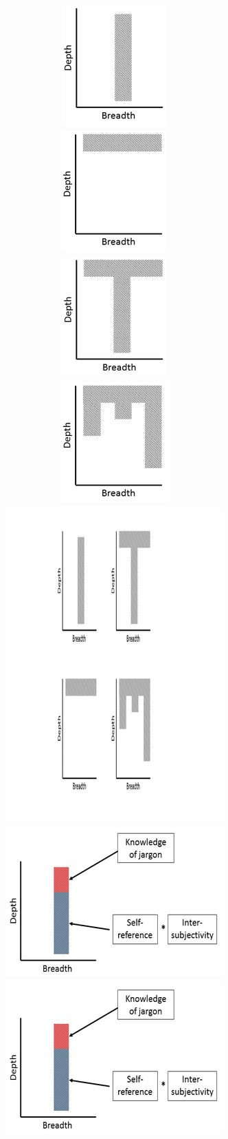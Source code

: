 <p align="center">
  <img width="243" height="275" src="https://github.com/Orthogonal-Research-Lab/Meta-Interdisciplinarity/blob/master/Knowledge%20Shape/I-shape.png"><BR>

</p>

<p align="center">
  <img width="244" height="276" src="https://github.com/Orthogonal-Research-Lab/Meta-Interdisciplinarity/blob/master/Knowledge%20Shape/dash-shape.png"><BR>

</p>
  
<p align="center">
  <img width="239" height="272" src="https://github.com/Orthogonal-Research-Lab/Meta-Interdisciplinarity/blob/master/Knowledge%20Shape/T-shape.png"><BR>

</p>
  
<p align="center">
  <img width="247" height="281" src="https://github.com/Orthogonal-Research-Lab/Meta-Interdisciplinarity/blob/master/Knowledge%20Shape/comb-shape.png"><BR>
 
</p>

<p align="center">
  <img width="1280" height="720" src="https://github.com/Orthogonal-Research-Lab/Meta-Interdisciplinarity/blob/master/Knowledge%20Shape/shapes-of-knowledge.png"><BR>
 
</p>

<p align="center">
  <img width="577" height="347" src="https://github.com/Orthogonal-Research-Lab/Meta-Interdisciplinarity/blob/master/Knowledge%20Shape/components-of-I-shape.png"><BR>
 
</p>

<p align="center">
  <img width="577" height="347" src="https://github.com/Orthogonal-Research-Lab/Meta-Interdisciplinarity/blob/master/Knowledge%20Shape/components-of-I-shape.png"><BR>
 
</p>

